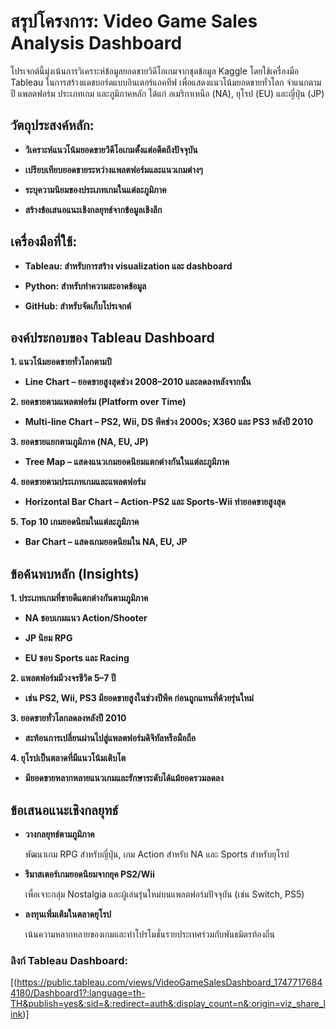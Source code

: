  # สรุปโครงการ: Video Game Sales Analysis Dashboard
 
โปรเจกต์นี้มุ่งเน้นการวิเคราะห์ข้อมูลยอดขายวิดีโอเกมจากชุดข้อมูล Kaggle โดยใช้เครื่องมือ Tableau ในการสร้างแดชบอร์ดแบบอินเตอร์แอคทีฟ เพื่อแสดงแนวโน้มยอดขายทั่วโลก จำแนกตามปี แพลตฟอร์ม ประเภทเกม และภูมิภาคหลัก ได้แก่ อเมริกาเหนือ (NA), ยุโรป (EU) และญี่ปุ่น (JP)

 ## วัตถุประสงค์หลัก:
 
- **วิเคราะห์แนวโน้มยอดขายวิดีโอเกมตั้งแต่อดีตถึงปัจจุบัน**

- **เปรียบเทียบยอดขายระหว่างแพลตฟอร์มและแนวเกมต่างๆ**

- **ระบุความนิยมของประเภทเกมในแต่ละภูมิภาค**

- **สร้างข้อเสนอแนะเชิงกลยุทธ์จากข้อมูลเชิงลึก**

 ## เครื่องมือที่ใช้:
 
- **Tableau: สำหรับการสร้าง visualization และ dashboard**

- **Python: สำหรับทำความสะอาดข้อมูล**

- **GitHub: สำหรับจัดเก็บโปรเจกต์**

## องค์ประกอบของ Tableau Dashboard

**1. แนวโน้มยอดขายทั่วโลกตามปี**

- **Line Chart – ยอดขายสูงสุดช่วง 2008–2010 และลดลงหลังจากนั้น**

**2. ยอดขายตามแพลตฟอร์ม (Platform over Time)**

- **Multi-line Chart – PS2, Wii, DS พีคช่วง 2000s; X360 และ PS3 หลังปี 2010**

**3. ยอดขายแยกตามภูมิภาค (NA, EU, JP)**

- **Tree Map – แสดงแนวเกมยอดนิยมแตกต่างกันในแต่ละภูมิภาค**

**4. ยอดขายตามประเภทเกมและแพลตฟอร์ม**

- **Horizontal Bar Chart – Action-PS2 และ Sports-Wii ทำยอดขายสูงสุด**

**5. Top 10 เกมยอดนิยมในแต่ละภูมิภาค**

- **Bar Chart – แสดงเกมยอดนิยมใน NA, EU, JP**


## ข้อค้นพบหลัก (Insights)

**1. ประเภทเกมที่ขายดีแตกต่างกันตามภูมิภาค**

- **NA ชอบเกมแนว Action/Shooter**

- **JP นิยม RPG**

- **EU ชอบ Sports และ Racing**

**2. แพลตฟอร์มมีวงจรชีวิต 5–7 ปี**

- **เช่น PS2, Wii, PS3 มียอดขายสูงในช่วงปีพีค ก่อนถูกแทนที่ด้วยรุ่นใหม่**

**3. ยอดขายทั่วโลกลดลงหลังปี 2010**

- **สะท้อนการเปลี่ยนผ่านไปสู่แพลตฟอร์มดิจิทัลหรือมือถือ**

**4. ยุโรปเป็นตลาดที่มีแนวโน้มเติบโต**

- **มียอดขายหลากหลายแนวเกมและรักษาระดับได้แม้ยอดรวมลดลง**

## ข้อเสนอแนะเชิงกลยุทธ์

- **วางกลยุทธ์ตามภูมิภาค**
  
  พัฒนาเกม RPG สำหรับญี่ปุ่น, เกม Action สำหรับ NA และ Sports สำหรับยุโรป
  
- **รีมาสเตอร์เกมยอดนิยมจากยุค PS2/Wii**
  
  เพื่อเจาะกลุ่ม Nostalgia และผู้เล่นรุ่นใหม่บนแพลตฟอร์มปัจจุบัน (เช่น Switch, PS5)

- **ลงทุนเพิ่มเติมในตลาดยุโรป**
  
  เน้นความหลากหลายของเกมและทำโปรโมชั่นรายประเทศร่วมกับพันธมิตรท้องถิ่น


 ### ลิงก์ Tableau Dashboard:
 
 [(https://public.tableau.com/views/VideoGameSalesDashboard_17477176844180/Dashboard1?:language=th-TH&publish=yes&:sid=&:redirect=auth&:display_count=n&:origin=viz_share_link)]
